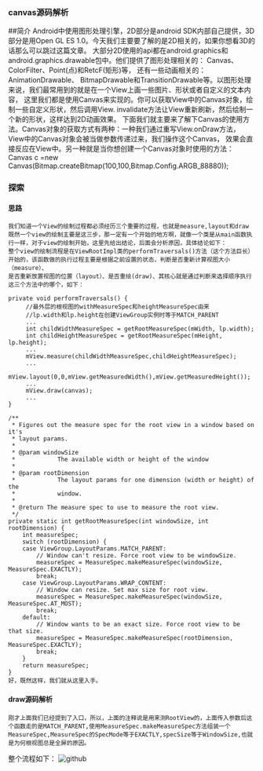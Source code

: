 ### canvas源码解析
##简介
    Android中使用图形处理引擎，2D部分是android SDK内部自己提供，3D部分是用Open GL ES 1.0。今天我们主要要了解的是2D相关的，如果你想看3D的话那么可以跳过这篇文章。
    大部分2D使用的api都在android.graphics和android.graphics.drawable包中。他们提供了图形处理相关的： Canvas、ColorFilter、Point(点)和RetcF(矩形)等，
    还有一些动画相关的：AnimationDrawable、 BitmapDrawable和TransitionDrawable等。以图形处理来说，我们最常用到的就是在一个View上画一些图片、形状或者自定义的文本内容，
    这里我们都是使用Canvas来实现的。你可以获取View中的Canvas对象，绘制一些自定义形状，然后调用View. invalidate方法让View重新刷新，然后绘制一个新的形状，这样达到2D动画效果。
    下面我们就主要来了解下Canvas的使用方法。Canvas对象的获取方式有两种：一种我们通过重写View.onDraw方法，View中的Canvas对象会被当做参数传递过来，我们操作这个Canvas，
    效果会直接反应在View中。另一种就是当你想创建一个Canvas对象时使用的方法： Canvas c =new Canvas(Bitmap.createBitmap(100,100,Bitmap.Config.ARGB_88880));

### 探索

#### 思路
    我们知道一个View的绘制过程都必须经历三个重要的过程，也就是measure,layout和draw
    既然一个view的绘制主要是这三步，那一定有一个开始的地方啊，就像一个类是从main函数执行一样，对于view的绘制开始，这里先给出结论，后面会分析原因，具体结论如下：
    整个view的绘制流程是在ViewRootImpl类的performTraversals()方法（这个方法巨长）开始的，该函数做的执行过程主要是根据之前设置的状态，判断是否重新计算视图大小（measure）、
    是否重新放置视图的位置（layout）、是否重绘(draw)、其核心就是通过判断来选择顺序执行这三个方法中的哪个，如下：
    
    private void performTraversals() {
         //最外层的根视图的withMeasureSpec和heightMeasureSpec由来
         //lp.width和lp.height在创建ViewGroup实例时等于MATCH_PARENT
         ...
         int childWidthMeasureSpec = getRootMeasureSpec(mWidth, lp.width);
         int childHeightMeasureSpec = getRootMeasureSpec(mHeight, lp.height);
         ...
         mView.measure(childWidthMeasureSpec,childHeightMeasureSpec);
         ...
         mView.layout(0,0,mView.getMeasuredWidth(),mView.getMeasuredHeight());
         ...
         mView.draw(canvas);
         ...
    }
    
    /**
     * Figures out the measure spec for the root view in a window based on it's
     * layout params.
     *
     * @param windowSize
     *            The available width or height of the window
     *
     * @param rootDimension
     *            The layout params for one dimension (width or height) of the
     *            window.
     *
     * @return The measure spec to use to measure the root view.
     */
    private static int getRootMeasureSpec(int windowSize, int rootDimension) {
        int measureSpec;
        switch (rootDimension) {
        case ViewGroup.LayoutParams.MATCH_PARENT:
            // Window can't resize. Force root view to be windowSize.
            measureSpec = MeasureSpec.makeMeasureSpec(windowSize, MeasureSpec.EXACTLY);
            break;
        case ViewGroup.LayoutParams.WRAP_CONTENT:
            // Window can resize. Set max size for root view.
            measureSpec = MeasureSpec.makeMeasureSpec(windowSize, MeasureSpec.AT_MOST);
            break;
        default:
            // Window wants to be an exact size. Force root view to be that size.
            measureSpec = MeasureSpec.makeMeasureSpec(rootDimension, MeasureSpec.EXACTLY);
            break;
        }
        return measureSpec;
    }
    好，既然这样，我们就从这里入手。

#### draw源码解析
    刚才上面我们已经提到了入口，所以，上面的注释说是用来测RootView的，上面传入参数后这个函数走的是MATCH_PARENT,使用MeasureSpec.makeMeasureSpec方法组装一个MeasureSpec,MeasureSpec的SpecMode等于EXACTLY,specSize等于WindowSize,也就是为何根视图总是全屏的原因。
整个流程如下：
![github](http://github.com/unicorn.png "github")

